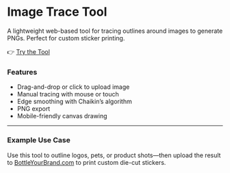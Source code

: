 # Image Trace Tool

A lightweight web-based tool for tracing outlines around images to generate PNGs. Perfect for custom sticker printing.

👉 [Try the Tool](https://www.bottleyourbrand.com/blog/image-trace-tool/)

### Features
- Drag-and-drop or click to upload image
- Manual tracing with mouse or touch
- Edge smoothing with Chaikin’s algorithm
- PNG export
- Mobile-friendly canvas drawing

---

### Example Use Case
Use this tool to outline logos, pets, or product shots—then upload the result to [BottleYourBrand.com](https://www.bottleyourbrand.com/custom-stickers) to print custom die-cut stickers.

